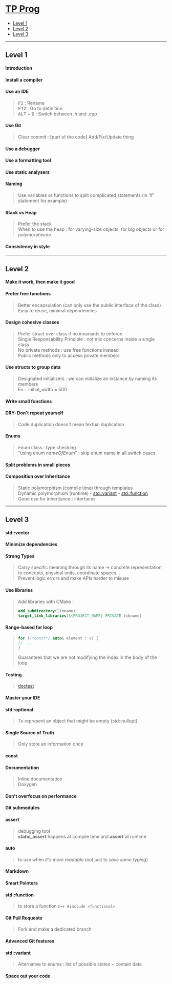 # [TP Prog](https://julesfouchy.github.io/Learn--Clean-Code-With-Cpp/lessons/)

 

- [Level 1](#level-1)
- [Level 2](#level-2)
- [Level 3](#level-3)

---  

## Level 1

#### Introduction
#### Install a compiler
#### Use an IDE
  > <kbd>F2</kbd> : Rename  
  > <kbd>F12</kbd> : Go to definition  
  > <kbd>ALT</kbd> + <kbd>O</kbd> : Switch between .h and .cpp
#### Use Git
 > Clear commit : [part of the code] Add/Fix/Update thing
#### Use a debugger
#### Use a formatting tool
#### Use static analysers
#### Naming
  > Use variables or functions to split complicated statements (in 'if' statement for example)
#### Stack vs Heap
  > Prefer the stack  
  > When to use the heap : for varying-size objects, for big objects or for polymorphisme
#### Consistency in style

---  

## Level 2

#### Make it work, then make it good
#### Prefer free functions
  > Better encapsulation (can only use the public interface of the class)  
  > Easy to reuse, minimal dependencies
#### Design cohesive classes
  > Prefer struct over class if no invariants to enforce  
  > Single Responsability Principle : not mix concerns inside a single class  
  > No private methods : use free functions instead  
  > Public methods only to access private members  
#### Use structs to group data
  > Designated initializers : we can initialize an instance by naming its members  
  > Ex : .initial_width = 500
#### Write small functions
#### DRY: Don't repeat yourself
  > Code duplication doesn't mean textual duplication  
#### Enums
  > enum class : type checking  
  > "using enum *nameOfEnum*" : skip enum name in all switch cases  
#### Split problems in small pieces
#### Composition over Inheritance
  > Static polymorphism (compile time) through templates  
  > Dynamic polymorphism (runtime) - [std::variant](https://julesfouchy.github.io/Learn--Clean-Code-With-Cpp/lessons/variant/) - [std::function](https://julesfouchy.github.io/Learn--Clean-Code-With-Cpp/lessons/std-function/)  
  > Good use for inheritance : interfaces

---

## Level 3

#### std::vector
#### Minimize dependencies
#### Strong Types
 > Carry specific meaning through its name -> concrete representation to concepts, physical units, coordinate spaces...  
 > Prevent logic errors and make APIs harder to misuse  
#### Use libraries
 > Add libraries with CMake :
 > ```CMake
 > add_subdirectory(libname)
 > target_link_libraries(${PROJECT_NAME} PRIVATE libname)
 > ```
#### Range-based for loop
 > ```C++
 > for (/*const*/ auto& element : v) {
 > // ...
 > }
 > ```
 > Guarantees that we are not modifying the index in the body of the loop  
#### Testing
 > [doctest](https://github.com/doctest/doctest)
#### Master your IDE
#### std::optional
 > To represent an object that might be empty (std::nullopt)
#### Single Source of Truth
 > Only store an information once
#### const
#### Documentation
 > Inline documentation  
 > Doxygen
#### Don't overfocus on performance
#### Git submodules
#### assert
 > debugging tool  
 > **static_assert** happens at compile time and **assert** at runtime
#### auto
 > to use when *it's more readable* (not just to *save some typing*)
#### Markdown
#### Smart Pointers
#### std::function
 > to store a function ```C++ #include <functional>```
#### Git Pull Requests
 > Fork and make a dedicated branch
#### Advanced Git features
#### std::variant
 > Alternative to enums : list of possible states + contain data
#### Space out your code
 






